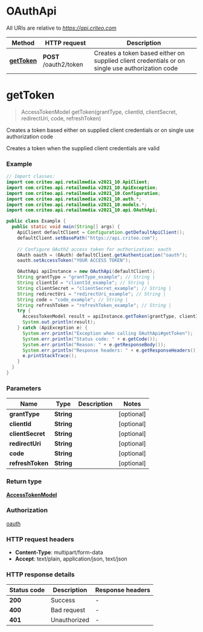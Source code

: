 # OAuthApi

All URIs are relative to *https://api.criteo.com*

Method | HTTP request | Description
------------- | ------------- | -------------
[**getToken**](OAuthApi.md#getToken) | **POST** /oauth2/token | Creates a token based either on supplied client credentials or on single use authorization code


<a name="getToken"></a>
# **getToken**
> AccessTokenModel getToken(grantType, clientId, clientSecret, redirectUri, code, refreshToken)

Creates a token based either on supplied client credentials or on single use authorization code

Creates a token when the supplied client credentials are valid

### Example
```java
// Import classes:
import com.criteo.api.retailmedia.v2021_10.ApiClient;
import com.criteo.api.retailmedia.v2021_10.ApiException;
import com.criteo.api.retailmedia.v2021_10.Configuration;
import com.criteo.api.retailmedia.v2021_10.auth.*;
import com.criteo.api.retailmedia.v2021_10.models.*;
import com.criteo.api.retailmedia.v2021_10.api.OAuthApi;

public class Example {
  public static void main(String[] args) {
    ApiClient defaultClient = Configuration.getDefaultApiClient();
    defaultClient.setBasePath("https://api.criteo.com");
    
    // Configure OAuth2 access token for authorization: oauth
    OAuth oauth = (OAuth) defaultClient.getAuthentication("oauth");
    oauth.setAccessToken("YOUR ACCESS TOKEN");

    OAuthApi apiInstance = new OAuthApi(defaultClient);
    String grantType = "grantType_example"; // String | 
    String clientId = "clientId_example"; // String | 
    String clientSecret = "clientSecret_example"; // String | 
    String redirectUri = "redirectUri_example"; // String | 
    String code = "code_example"; // String | 
    String refreshToken = "refreshToken_example"; // String | 
    try {
      AccessTokenModel result = apiInstance.getToken(grantType, clientId, clientSecret, redirectUri, code, refreshToken);
      System.out.println(result);
    } catch (ApiException e) {
      System.err.println("Exception when calling OAuthApi#getToken");
      System.err.println("Status code: " + e.getCode());
      System.err.println("Reason: " + e.getResponseBody());
      System.err.println("Response headers: " + e.getResponseHeaders());
      e.printStackTrace();
    }
  }
}
```

### Parameters

Name | Type | Description  | Notes
------------- | ------------- | ------------- | -------------
 **grantType** | **String**|  | [optional]
 **clientId** | **String**|  | [optional]
 **clientSecret** | **String**|  | [optional]
 **redirectUri** | **String**|  | [optional]
 **code** | **String**|  | [optional]
 **refreshToken** | **String**|  | [optional]

### Return type

[**AccessTokenModel**](AccessTokenModel.md)

### Authorization

[oauth](../README.md#oauth)

### HTTP request headers

 - **Content-Type**: multipart/form-data
 - **Accept**: text/plain, application/json, text/json

### HTTP response details
| Status code | Description | Response headers |
|-------------|-------------|------------------|
**200** | Success |  -  |
**400** | Bad request |  -  |
**401** | Unauthorized |  -  |

